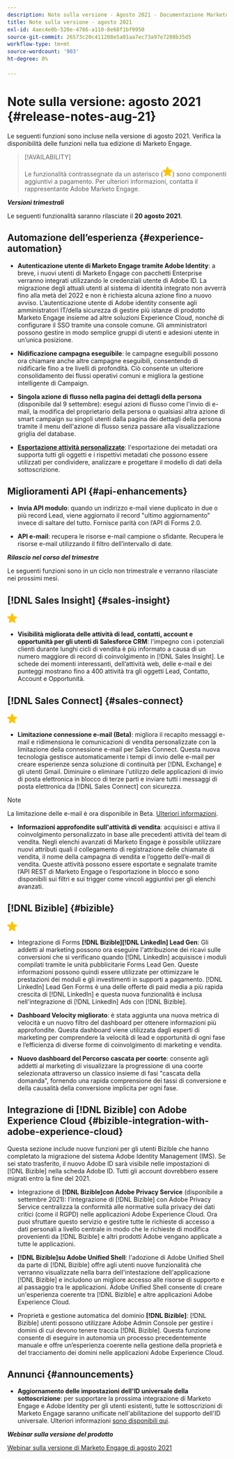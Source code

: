 ```yaml
---
description: Note sulla versione - Agosto 2021 - Documentazione Marketo - Documentazione del prodotto
title: Note sulla versione - agosto 2021
exl-id: 4aec4e0b-520e-4786-a110-8e68f1bf9950
source-git-commit: 26573c20c411208e5a01aa7ec73a97e7208b35d5
workflow-type: tm+mt
source-wordcount: '903'
ht-degree: 0%

---
```


# Note sulla versione: agosto 2021 {#release-notes-aug-21}

Le seguenti funzioni sono incluse nella versione di agosto 2021. Verifica la disponibilità delle funzioni nella tua edizione di Marketo Engage.

>[!AVAILABILITY]
>
>Le funzionalità contrassegnate da un asterisco (![](assets/yellow-star.png)) sono componenti aggiuntivi a pagamento. Per ulteriori informazioni, contatta il rappresentante Adobe Marketo Engage.

**_Versioni trimestrali_**

Le seguenti funzionalità saranno rilasciate il **20 agosto 2021**.

## Automazione dell’esperienza {#experience-automation}

* **Autenticazione utente di Marketo Engage tramite Adobe Identity**: a breve, i nuovi utenti di Marketo Engage con pacchetti Enterprise verranno integrati utilizzando le credenziali utente di Adobe ID. La migrazione degli attuali utenti al sistema di identità integrato non avverrà fino alla metà del 2022 e non è richiesta alcuna azione fino a nuovo avviso. L’autenticazione utente di Adobe identity consente agli amministratori IT/della sicurezza di gestire più istanze di prodotto Marketo Engage insieme ad altre soluzioni Experience Cloud, nonché di configurare il SSO tramite una console comune. Gli amministratori possono gestire in modo semplice gruppi di utenti e adesioni utente in un’unica posizione.

* **Nidificazione campagna eseguibile**: le campagne eseguibili possono ora chiamare anche altre campagne eseguibili, consentendo di nidificarle fino a tre livelli di profondità. Ciò consente un ulteriore consolidamento dei flussi operativi comuni e migliora la gestione intelligente di Campaign.

* **Singola azione di flusso nella pagina dei dettagli della persona** (disponibile dal 9 settembre): esegui azioni di flusso come l&#39;invio di e-mail, la modifica del proprietario della persona o qualsiasi altra azione di smart campaign su singoli utenti dalla pagina dei dettagli della persona tramite il menu dell&#39;azione di flusso senza passare alla visualizzazione griglia del database.

* **[Esportazione attività personalizzate](/help/marketo/product-docs/administration/marketo-custom-activities/custom-activity-metadata-export.md)**: l&#39;esportazione dei metadati ora supporta tutti gli oggetti e i rispettivi metadati che possono essere utilizzati per condividere, analizzare e progettare il modello di dati della sottoscrizione.

## Miglioramenti API {#api-enhancements}

* **Invia API modulo**: quando un indirizzo e-mail viene duplicato in due o più record Lead, viene aggiornato il record &quot;ultimo aggiornamento&quot; invece di saltare del tutto. Fornisce parità con l’API di Forms 2.0.

* **API e-mail**: recupera le risorse e-mail campione o sfidante. Recupera le risorse e-mail utilizzando il filtro dell’intervallo di date.

**_Rilascio nel corso del trimestre_**

Le seguenti funzioni sono in un ciclo non trimestrale e verranno rilasciate nei prossimi mesi.

## [!DNL Sales Insight] {#sales-insight}

![(stella)](assets/yellow-star.png)

* **Visibilità migliorata delle attività di lead, contatti, account e opportunità per gli utenti di Salesforce CRM**: l&#39;impegno con i potenziali clienti durante lunghi cicli di vendita è più informato a causa di un numero maggiore di record di coinvolgimento in [!DNL Sales Insight]. Le schede dei momenti interessanti, dell’attività web, delle e-mail e dei punteggi mostrano fino a 400 attività tra gli oggetti Lead, Contatto, Account e Opportunità.

## [!DNL Sales Connect] {#sales-connect}

![(stella)](assets/yellow-star.png)

* **Limitazione connessione e-mail (Beta)**: migliora il recapito messaggi e-mail e ridimensiona le comunicazioni di vendita personalizzate con la limitazione della connessione e-mail per Sales Connect. Questa nuova tecnologia gestisce automaticamente i tempi di invio delle e-mail per creare esperienze senza soluzione di continuità per [!DNL Exchange] e gli utenti Gmail. Diminuire o eliminare l&#39;utilizzo delle applicazioni di invio di posta elettronica in blocco di terze parti e inviare tutti i messaggi di posta elettronica da [!DNL Sales Connect] con sicurezza.

>[!NOTE]
>
>La limitazione delle e-mail è ora disponibile in Beta. [Ulteriori informazioni](/help/marketo/product-docs/marketo-sales-connect/email/email-delivery/email-connection-throttling.md).

* **Informazioni approfondite sull&#39;attività di vendita**: acquisisci e attiva il coinvolgimento personalizzato in base alle precedenti attività del team di vendita. Negli elenchi avanzati di Marketo Engage è possibile utilizzare nuovi attributi quali il collegamento di registrazione delle chiamate di vendita, il nome della campagna di vendita e l’oggetto dell’e-mail di vendita.  Queste attività possono essere esportate e segnalate tramite l’API REST di Marketo Engage o l’esportazione in blocco e sono disponibili sui filtri e sui trigger come vincoli aggiuntivi per gli elenchi avanzati.

## [!DNL Bizible] {#bizible}

![](assets/yellow-star.png)

* Integrazione di Forms **[!DNL Bizible][!DNL LinkedIn] Lead Gen**: Gli addetti al marketing possono ora eseguire l&#39;attribuzione dei ricavi sulle conversioni che si verificano quando [!DNL LinkedIn] acquisisce i moduli compilati tramite le unità pubblicitarie Forms Lead Gen. Queste informazioni possono quindi essere utilizzate per ottimizzare le prestazioni dei moduli e gli investimenti in supporti a pagamento. [!DNL LinkedIn] Lead Gen Forms è una delle offerte di paid media a più rapida crescita di [!DNL LinkedIn] e questa nuova funzionalità è inclusa nell&#39;integrazione di [!DNL LinkedIn] Ads con [!DNL Bizible]. 
 
* **Dashboard Velocity migliorato**: è stata aggiunta una nuova metrica di velocità e un nuovo filtro del dashboard per ottenere informazioni più approfondite. Questa dashboard viene utilizzata dagli esperti di marketing per comprendere la velocità di lead e opportunità di ogni fase e l’efficienza di diverse forme di coinvolgimento di marketing e vendita.

* **Nuovo dashboard del Percorso cascata per coorte**: consente agli addetti al marketing di visualizzare la progressione di una coorte selezionata attraverso un classico insieme di fasi &quot;cascata della domanda&quot;, fornendo una rapida comprensione dei tassi di conversione e della causalità della conversione implicita per ogni fase.

## Integrazione di [!DNL Bizible] con Adobe Experience Cloud {#bizible-integration-with-adobe-experience-cloud}

Questa sezione include nuove funzioni per gli utenti Bizible che hanno completato la migrazione del sistema Adobe Identity Management (IMS). Se sei stato trasferito, il nuovo Adobe ID sarà visibile nelle impostazioni di [!DNL Bizible] nella scheda Adobe ID. Tutti gli account dovrebbero essere migrati entro la fine del 2021.

* Integrazione di **[!DNL Bizible]con Adobe Privacy Service** (disponibile a settembre 2021): l&#39;integrazione di [!DNL Bizible] con Adobe Privacy Service centralizza la conformità alle normative sulla privacy dei dati critici (come il RGPD) nelle applicazioni Adobe Experience Cloud. Ora puoi sfruttare questo servizio e gestire tutte le richieste di accesso a dati personali a livello centrale in modo che le richieste di modifica provenienti da [!DNL Bizible] e altri prodotti Adobe vengano applicate a tutte le applicazioni.

* **[!DNL Bizible]su Adobe Unified Shell**: l&#39;adozione di Adobe Unified Shell da parte di [!DNL Bizible] offre agli utenti nuove funzionalità che verranno visualizzate nella barra dell&#39;intestazione dell&#39;applicazione [!DNL Bizible] e includono un migliore accesso alle risorse di supporto e al passaggio tra le applicazioni. Adobe Unified Shell consente di creare un&#39;esperienza coerente tra [!DNL Bizible] e altre applicazioni Adobe Experience Cloud.

* Proprietà e gestione automatica del dominio **[!DNL Bizible]**: [!DNL Bizible] utenti possono utilizzare Adobe Admin Console per gestire i domini di cui devono tenere traccia [!DNL Bizible]. Questa funzione consente di eseguire in autonomia un processo precedentemente manuale e offre un’esperienza coerente nella gestione della proprietà e del tracciamento dei domini nelle applicazioni Adobe Experience Cloud.

## Annunci {#announcements}

* **Aggiornamento delle impostazioni dell&#39;ID universale della sottoscrizione**: per supportare la prossima integrazione di Marketo Engage e Adobe Identity per gli utenti esistenti, tutte le sottoscrizioni di Marketo Engage saranno unificate nell&#39;abilitazione del supporto dell&#39;ID universale. Ulteriori informazioni [sono disponibili qui](/help/marketo/product-docs/administration/settings/using-a-universal-id-for-subscription-login.md).

**_Webinar sulla versione del prodotto_**

[Webinar sulla versione di Marketo Engage di agosto 2021](https://engage.marketo.com/August21_Release_Webinar.html)
